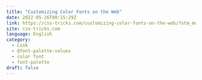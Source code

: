 ```yaml
---
title: "Customizing Color Fonts on the Web"
date: 2022-05-26T00:15:29Z
link: https://css-tricks.com/customizing-color-fonts-on-the-web/?utm_medium=RSS&utm_source=news.12bit.vn
site: css-tricks.com
language: English
category:
  - Link
  - @font-palette-values
  - color font
  - font-palette
draft: false
---
```

